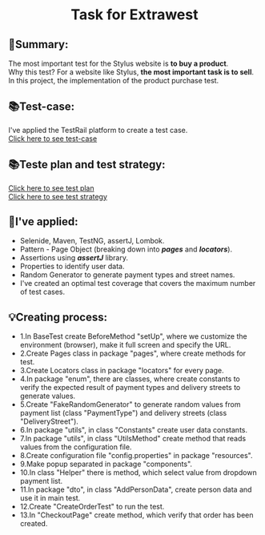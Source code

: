 <h1 align="center"> Task for Extrawest </h1>

## 💬Summary:
The most important test for the Stylus website is **to buy a product**.
<br>Why this test? For a website like Stylus, **the most important task is to sell**.
<br>In this project, the implementation of the product purchase test.


## 📚Test-case:

I've applied the TestRail platform to create a test case.
<br>[Click here to see test-case](https://drive.google.com/file/d/1D9ckkmAYkH7jf7xbMTadAyEhBEpQi70T/view)

## 📚Teste plan and test strategy:

[Click here to see test plan](https://drive.google.com/file/d/136Z4VaW9KmiEJP04OtbFUeM_-9wAUCXr/view)
<br>[Click here to see test strategy](https://drive.google.com/file/d/14M6EQNSPbITnGZjFQcYwwMapdN2osdOK/view)


## 📢I've applied:

- Selenide, Maven, TestNG, assertJ, Lombok.
- Pattern - Page Object (breaking down into **_pages_** and **_locators_**).
- Assertions using **_assertJ_** library.
- Properties to identify user data.
- Random Generator to generate payment types and street names.
- I've created an optimal test coverage that covers the maximum number of test cases.

## 💡Creating process:

- 1.In BaseTest create BeforeMethod "setUp", where we customize the environment (browser), make it full screen and specify the URL.
- 2.Create Pages class in package "pages", where create methods for test.
- 3.Create Locators class in package "locators" for every page.
- 4.In package "enum", there are classes, where create constants to verify the expected result of payment types and delivery streets to generate values.
- 5.Create "FakeRandomGenerator" to generate random values from payment list (class "PaymentType") and delivery streets (class "DeliveryStreet").
- 6.In package "utils", in class "Constants" create user data constants.
- 7.In package "utils", in class "UtilsMethod" create method that reads values from the configuration file. 
- 8.Create configuration file "config.properties" in package "resources".
- 9.Make popup separated in package "components".
- 10.In class "Helper" there is method, which select value from dropdown payment list.
- 11.In package "dto", in class "AddPersonData", create person data and use it in main test.
- 12.Create "CreateOrderTest" to run the test.
- 13.In "CheckoutPage" create method, which verify that order has been created.
